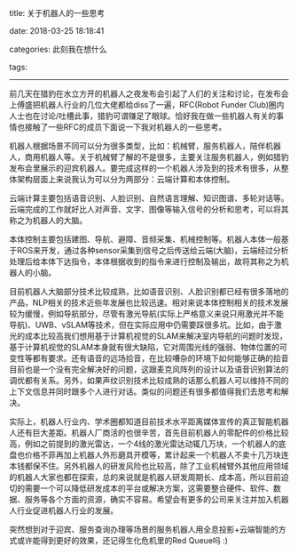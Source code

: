 title: 关于机器人的一些思考

date: 2018-03-25 18:18:41

categories: 此刻我在想什么

tags:

---

前几天在猎豹在水立方开的机器人之夜发布会引起了人们的关注和讨论，在发布会上傅盛把机器人行业的几位大佬都给diss了一遍，RFC(Robot Funder Club)圈内人士也在讨论/吐槽此事，猎豹可谓赚足了眼球。恰好我在做一些机器人有关的事情也接触了一些RFC的成员下面说一下我对机器人的一些思考。

机器人根据场景不同可以分为很多类型，比如：机械臂，服务机器人，陪伴机器人，商用机器人等。关于机械臂了解的不是很多，主要关注服务机器人，例如猎豹发布会里展示的迎宾机器人。要完成这样的一个机器人涉及到的技术有很多，从整体架构层面上来说我认为可以分为两部分：云端计算和本体控制。

云端计算主要包括语音识别、人脸识别、自然语言理解、知识图谱、多轮对话等。云端完成的工作就好比人对声音、文字、图像等输入信号的分析和思考，可以将其称之为机器人的大脑。

本体控制主要包括建图、导航、避障、音频采集、机械控制等。机器人本体一般基于ROS来开发，通过各种sensor采集到信号之后传送给云端(大脑)，云端经过分析处理后给本体下达指令，本体根据收到的指令来进行控制及输出，故将其称之为机器人的小脑。

目前机器人大脑部分技术比较成熟，比如语音识别、人脸识别都已经有很多落地的产品，NLP相关的技术近些年发展也比较迅速。相对来说本体控制相关的技术发展较为缓慢，例如导航部分，尽管有激光导航(实际上严格意义来说只用激光并不能导航)、UWB、vSLAM等技术，但在实际应用中仍需要踩很多坑。比如，由于激光的成本比较高我们想用基于计算机视觉的SLAM来解决室内导航的问题时发现，基于计算机视觉的SLAM本身就有很大缺陷，它对周围光线的强弱、物体位置的可变性等都有要求。还有语音的远场拾音，在比较嘈杂的环境下如何能够正确的拾音目前也是一个没有完全解决好的问题，这跟麦克风阵列的设计以及语音识别算法的调优都有关系。另外，如果声纹识别技术比较成熟的话那么机器人可以维持不同的上下文信息并同时跟多个人进行对话。类似的问题还有很多都值得我们去思考和解决。

实际上，机器人行业内、学术圈都知道目前技术水平距离媒体宣传的真正智能机器人还有巨大差距。机器人厂商活的也很辛苦，首先目前机器人的零配件的价格比较高，例如之前提到的激光雷达，一个4线的激光雷达动辄几万块，一个机器人的底盘也价格不菲再加上机器人外形磨具开模等，累计起来一个机器人不卖十几万块连本钱都保不住。另外机器人的研发风险也比较高，除了工业机械臂外其他应用领域的机器人大家也都在探索，总的来说就是机器人研发周期长、成本高，所以目前迫切的需要一个可以降低研发成本的平台或解决方案，这需要整合硬件、软件、数据、服务等各个方面的资源，确实不容易。希望会有更多的公司来关注并加入机器人行业促进机器人行业的发展。

突然想到对于迎宾、服务查询办理等场景的服务机器人用全息投影+云端智能的方式或许能得到更好的效果，还记得生化危机里的Red Queue吗 :)



